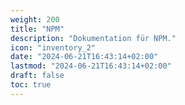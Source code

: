 ```yaml
---
weight: 200
title: "NPM"
description: "Dokumentation für NPM."
icon: "inventory_2"
date: "2024-06-21T16:43:14+02:00"
lastmod: "2024-06-21T16:43:14+02:00"
draft: false
toc: true
---
```

